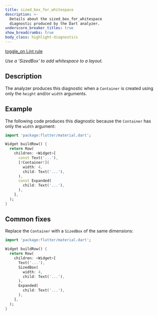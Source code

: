 ```yaml
---
title: sized_box_for_whitespace
description: >-
  Details about the sized_box_for_whitespace
  diagnostic produced by the Dart analyzer.
underscore_breaker_titles: true
show_breadcrumbs: true
body_class: highlight-diagnostics
---
```


<div class="tags">
  <a class="tag-label"
      href="/tools/linter-rules/sized_box_for_whitespace"
      title="Learn about the lint rule that enables this diagnostic."
      aria-label="Learn about the lint rule that enables this diagnostic."
      target="_blank">
    <span class="material-symbols" aria-hidden="true">toggle_on</span>
    <span>Lint rule</span>
  </a>
</div>

_Use a 'SizedBox' to add whitespace to a layout._

## Description

The analyzer produces this diagnostic when a `Container` is created using
only the `height` and/or `width` arguments.

## Example

The following code produces this diagnostic because the `Container` has
only the `width` argument:

```dart
import 'package:flutter/material.dart';

Widget buildRow() {
  return Row(
    children: <Widget>[
      const Text('...'),
      [!Container!](
        width: 4,
        child: Text('...'),
      ),
      const Expanded(
        child: Text('...'),
      ),
    ],
  );
}
```

## Common fixes

Replace the `Container` with a `SizedBox` of the same dimensions:

```dart
import 'package:flutter/material.dart';

Widget buildRow() {
  return Row(
    children: <Widget>[
      Text('...'),
      SizedBox(
        width: 4,
        child: Text('...'),
      ),
      Expanded(
        child: Text('...'),
      ),
    ],
  );
}
```
